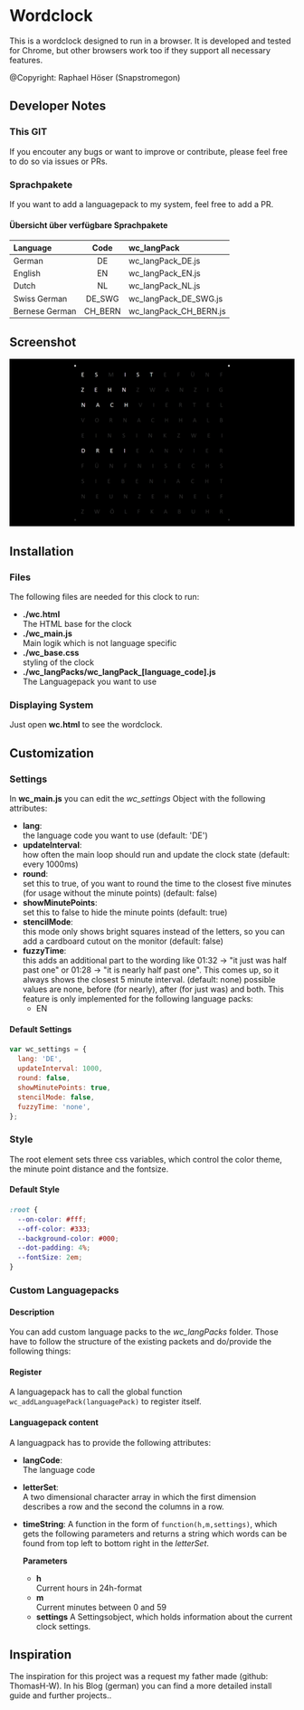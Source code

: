 # Wordclock

This is a wordclock designed to run in a browser. It is developed and tested for Chrome, but other browsers work too if they support all necessary features.

@Copyright: Raphael Höser (Snapstromegon)

## Developer Notes

### This GIT

If you encouter any bugs or want to improve or contribute, please feel free to do so via issues or PRs.

### Sprachpakete

If you want to add a languagepack to my system, feel free to add a PR.

#### Übersicht über verfügbare Sprachpakete

| Language       |  Code   | wc_langPack            |
| :------------- | :-----: | :--------------------- |
| German         |   DE    | wc_langPack_DE.js      |
| English        |   EN    | wc_langPack_EN.js      |
| Dutch          |   NL    | wc_langPack_NL.js      |
| Swiss German   | DE_SWG  | wc_langPack_DE_SWG.js  |
| Bernese German | CH_BERN | wc_langPack_CH_BERN.js |

## Screenshot

![Screenshot unter Google Chrome 59, Win 10 64Bit](./screenshot.png)

## Installation

### Files

The following files are needed for this clock to run:

- **./wc.html**  
  The HTML base for the clock
- **./wc_main.js**  
  Main logik which is not language specific
- **./wc_base.css**  
  styling of the clock
- **./wc\_langPacks/wc\_langPack\_[language_code].js**  
  The Languagepack you want to use

### Displaying System

Just open **wc.html** to see the wordclock.

## Customization

### Settings

In **wc_main.js** you can edit the _wc_settings_ Object with the following attributes:

- **lang**:  
  the language code you want to use (default: 'DE')
- **updateInterval**:  
  how often the main loop should run and update the clock state (default: every 1000ms)
- **round**:  
  set this to true, of you want to round the time to the closest five minutes (for usage without the minute points) (default: false)
- **showMinutePoints**:  
  set this to false to hide the minute points (default: true)
- **stencilMode**:  
  this mode only shows bright squares instead of the letters, so you can add a cardboard cutout on the monitor (default: false)
- **fuzzyTime**:  
  this adds an additional part to the wording like 01:32 -> "it just was half past one" or 01:28 -> "it is nearly half past one". This comes up, so it always shows the closest 5 minute interval. (default: none)
  possible values are none, before (for nearly), after (for just was) and both.
  This feature is only implemented for the following language packs:
    - EN

#### Default Settings

```javascript
var wc_settings = {
  lang: 'DE',
  updateInterval: 1000,
  round: false,
  showMinutePoints: true,
  stencilMode: false,
  fuzzyTime: 'none',
};
```

### Style

The root element sets three css variables, which control the color theme, the minute point distance and the fontsize.

#### Default Style

```css
:root {
  --on-color: #fff;
  --off-color: #333;
  --background-color: #000;
  --dot-padding: 4%;
  --fontSize: 2em;
}
```

### Custom Languagepacks

#### Description

You can add custom language packs to the _wc_langPacks_ folder. Those have to follow the structure of the existing packets and do/provide the following things:

#### Register

A languagepack has to call the global function `wc_addLanguagePack(languagePack)` to register itself.

#### Languagepack content

A languagpack has to provide the following attributes:

- **langCode**:  
  The language code
- **letterSet**:  
  A two dimensional character array in which the first dimension describes a row and the second the columns in a row.
- **timeString**:
  A function in the form of `function(h,m,settings)`, which gets the following parameters and returns a string which words can be found from top left to bottom right in the _letterSet_.

  **Parameters**

  - **h**  
    Current hours in 24h-format
  - **m**  
    Current minutes between 0 and 59
  - **settings**
    A Settingsobject, which holds information about the current clock settings.

## Inspiration

The inspiration for this project was a request my father made (github: ThomasH-W). In his Blog (german) you can find a more detailed install guide and further projects..
